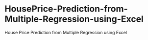 # HousePrice-Prediction-from-Multiple-Regression-using-Excel
House Price Prediction from Multiple Regression using Excel
